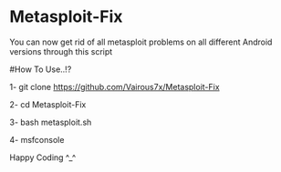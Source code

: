 # Metasploit-Fix
You can now get rid of all metasploit problems on all different Android versions through this script

#How To Use..!?

1- git clone https://github.com/Vairous7x/Metasploit-Fix

2- cd Metasploit-Fix

3- bash metasploit.sh

4- msfconsole 

Happy Coding ^_^
